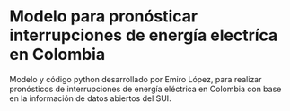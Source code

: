 # Modelo para pronósticar interrupciones de energía electríca en Colombia
Modelo y código python desarrollado por Emiro López, para realizar pronósticos de interrupciones de energía eléctrica en Colombia con base en la información de datos abiertos del SUI.
